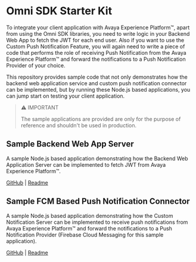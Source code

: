 # Omni SDK Starter Kit

To integrate your client application with Avaya Experience Platform™, apart from using the Omni SDK libraries, you need to write logic in your Backend Web App to fetch the JWT for each end user. Also if you want to use the Custom Push Notification Feature, you will again need to write a piece of code that performs the role of receiving Push Notification from the Avaya Experience Platform™ and forward the notifications to a Push Notification Provider of your choice.

This repository provides sample code that not only demonstrates how the backend web application service and custom push notification connector can be implemented, but by running these Node.js based applications, you can jump start on testing your client application.

> :warning: IMPORTANT
>
> The sample applications are provided are only for the purpose of reference and shouldn't be used in production.

## Sample Backend Web App Server

A sample Node.js based application demonstrating how the Backend Web Application Server can be implemented to fetch JWT from Avaya Experience Platform™.

[GitHub](%20%20sample-web-app-server/) | [Readme](%20%20sample-web-app-server/README.md)

## Sample FCM Based Push Notification Connector

A sample Node.js based application demonstrating how the Custom Notification Server can be implemented to receive push notifications from Avaya Experience Platform™ and forward the notifications to a Push Notification Provider (Firebase Cloud Messaging for this sample application).

[GitHub](%20sample-fcm-push-notification-server/) | [Readme](%20sample-fcm-push-notification-server/README.md)

